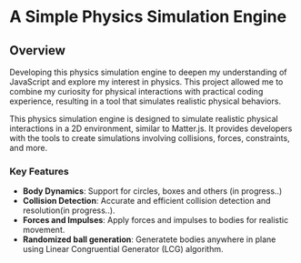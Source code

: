 # A Simple Physics Simulation Engine

## Overview
Developing this physics simulation engine to deepen my understanding of JavaScript and explore my interest in physics. This project allowed me to combine my curiosity for physical interactions with practical coding experience, resulting in a tool that simulates realistic physical behaviors.

This physics simulation engine is designed to simulate realistic physical interactions in a 2D environment, similar to Matter.js. It provides developers with the tools to create simulations involving collisions, forces, constraints, and more.

### Key Features

- **Body Dynamics**: Support for circles, boxes and others (in progress..)
- **Collision Detection**: Accurate and efficient collision detection and resolution(in progress..).
- **Forces and Impulses**: Apply forces and impulses to bodies for realistic movement.
- **Randomized ball generation**: Generatete bodies anywhere in plane using Linear Congruential Generator (LCG) algorithm.
